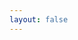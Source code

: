 ```yaml
---
layout: false
---
```

<script setup>
import { useData, useRoute, useRouter } from 'vitepress'
import { ref, onMounted, shallowRef, nextTick, h, resolveComponent } from 'vue'
import { ElLoading } from 'element-plus'
const lang = ref('zh-cn')
const content = ref('')
const dialogVisible = ref(false)
const layoutType = ref(1)
let ace = '' 
let aceEditor = '' 
let isEmpty = '' 
const EReditorRef = ref(null)
let erData = {}
let query = {}
const loading = ElLoading.service({
  lock: true,
  text: 'Loading'
})
const customDefineClientComponent = (loader, handle = [], fn) => {
  return {
    setup() {
      const comp = shallowRef()
      onMounted(async () => {
        let res = await loader()
        if (res && (res.__esModule || res[Symbol.toStringTag] === 'Module')) {
          res = res.default
        }
        comp.value = res
        fn && fn()
      })
      return () => (comp.value ? h(comp.value, ...handle) : null)
    }
  }
}
let switchLayoutType = ''
let aboutLayoutType = ''
const handleClick = () => {
  const data = EReditorRef.value.getData()
  if (isEmpty.default(data)) {
    return false
  }
  dialogVisible.value = true
  nextTick(() => {
    if (!aceEditor) {
      aceEditor = ace.edit("aceEditor", {
        mode: 'ace/mode/json',
        theme: 'ace/theme/chrome'
      })
    }
    aceEditor.setReadOnly(true)
    aceEditor.setValue(JSON.stringify(data, '', 2))
  })
}
const erFormEditor = customDefineClientComponent(async () => {
  const queryString = await import('query-string')
  query = queryString.default.parse(location.search)
  if (query.layoutType) {
    layoutType.value = Number(query.layoutType)
  }
  lang.value = query.lang || 'zh-cn'
  ace = await import('ace-builds')
  isEmpty = await import('lodash-es/isEmpty.js')
  const workerJsonUrl = await import('ace-builds/src-noconflict/worker-json?url')
  await import('ace-builds/src-noconflict/ext-searchbox')
  await import('ace-builds/src-noconflict/theme-chrome')
  await import('ace-builds/src-noconflict/mode-json')
  ace.config.setModuleUrl('ace/mode/json_worker', workerJsonUrl.default)
  const { erFormEditor } = await import('everright-formeditor')
  switchLayoutType = await import('./switchLayoutType.vue')
  aboutLayoutType = await import('./aboutLayoutType.vue')
  await import ('everright-formeditor/dist/style.css')
  if (query.isEdit === '1' && query.layoutType) {
    const { data: { data } } = await import (`./example${query.layoutType}.data.js`)
    erData = data
  }
  return erFormEditor
}, [
  { ref: EReditorRef },
  {
    'operation-left': () => [h(switchLayoutType.default), h(aboutLayoutType.default, () => h('span', { class: 'layoutType' }, `layoutType: ${layoutType.value}`))],
    'operation-right': () => [h('div', { class: 'generateJson', onClick: handleClick }, 'Generate json')]
  }
], () => {
  nextTick(() => {
    EReditorRef.value.setData(erData)
    loading.close()
  })
})
const handleListener = async ({ type, data }) => {
  switch (type) {
    case 'lang':
      lang.value = data
      break
    case 'save':
      // dialogVisible.value = true
      // nextTick(() => {
      //   if (!aceEditor) {
      //     aceEditor = ace.edit("aceEditor", {
      //       mode: 'ace/mode/json',
      //       theme: 'ace/theme/chrome'
      //     })
      //   }
      //   aceEditor.setReadOnly(true)
      //   aceEditor.setValue(JSON.stringify(data, '', 2))
      // })
      break
  }
}
</script>
<ClientOnly>
  <el-dialog
    v-model="dialogVisible"
    width="60%"
    title="JSON"
    append-to-body
    >
    <div>
      <pre id="aceEditor"></pre>
    </div>
    <template #footer>
      <span class="dialog-footer">
        <el-button @click="dialogVisible = false">Close</el-button>
      </span>
    </template>
  </el-dialog>
  <er-form-editor
    :layoutType="layoutType"
    :lang="lang"
    fileUploadURI="https://api.everright.site/api/file/uploads"
    @listener="handleListener"
  />
</ClientOnly>

<style>
#aceEditor {
  height: 500px;
}
.layoutType {
  font-size: 14px;
  padding-left: 10px; 
  color: red;
}
.Everright-formEditor-Main__operation>div:first-child>*,.generateJson {
  display: inline-flex;
}
.generateJson {
  cursor:pointer;
  margin-right: 10px;
  color: var(--el-color-primary);
  &:hover {
    color: var(--el-color-primary-light-5);
  }
}
.Everright-formEditor-Main__operation>div:first-child>i:first-child {
  display: none;
}
</style>
